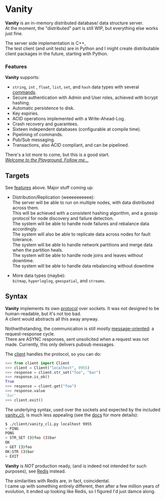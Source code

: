 # Vanity

**Vanity** is an in-memory distributed database/ data structure server.  
At the moment, the "distributed" part is still WIP, but everything else works just fine.

The server side implementation is C++,  
The test client (and unit tests) are in Python and I might create distributable client packages in the future, starting with Python.


### Features
**Vanity** supports:
-  ```string```, ```int``` , ```float```, ```list```, ```set```, and ```hash``` data types with several [commands](docs/commands/).  
-  Secure authentication with Admin and User roles, achieved with bcrypt hashing.
-  Automatic persistence to disk.
-  Key expiries.
-  ACID operations implemented with a Write-Ahead-Log.
-  Crash recovery and guarantees.
-  Sixteen independent databases (configurable at compile time).
-  Pipelining of commands.
-  Pub/Sub messaging.
-  Transactions, also ACID compliant, and can be pipelined.

There's a lot more to come, but this is a good start.  
[*Welcome to the Playground. Follow me...*](https://youtu.be/3jfI-z__GY0?t=30)


## Targets
See [features](#features) above. 
Major stuff coming up:

- Distribution/Replication (weeeeeeeeee):  
  The server will be able to run on multiple nodes, with data distributed across them.  
  This will be achieved with a consistent hashing algorithm, and a gossip protocol for node discovery and failure detection.  
  The system will be able to handle node failures and rebalance data accordingly.  
  The system will also be able to replicate data across nodes for fault tolerance.  
  The system will be able to handle network partitions and merge data when the partition heals.  
  The system will be able to handle node joins and leaves without downtime.  
  The system will be able to handle data rebalancing without downtime

- More data types (maybe):  
  ```bitmap```, ```hyperloglog```, ```geospatial```, and ```streams```.

## Syntax
**Vanity** implements its own [protocol](docs/SYNTAX.md) over sockets. It was not designed to be human-readable, but it's not too bad.  
A client would abstracts all this away anyway.  

Nothwithstanding, the communication is still mostly [message-oriented](docs/SYNTAX.md): a request-response cycle.  
There are ASYNC responses, sent unsolicited when a request was not made. Currently, this only delivers pubsub messages.


The [client](client/client_.py) handles the protocol, so you can do:
```python
>>> from client import Client
>>> client = Client("localhost", 9955)
>>> response = client.str_set("foo", "bar")
>>> response.is_ok()
True
>>> response = client.get("foo")
>>> response.value
'bar'
>>> client.exit()
```

The underlying syntax, used over the sockets and expected by the included [vanity_cli](client/vanity_cli.py), is much less appealing (see the [docs](docs/SYNTAX.md) for more details):
```bash
$ ./client/vanity_cli.py localhost 9955
> PING
PONG
> STR_SET (3)foo (3)bar
OK
> GET (3)foo
OK:STR (3)bar
> EXIT
```

**Vanity** is *NOT* production ready, (and is indeed not intended for such purposes), see [Redis](https://redis.io) instead.  

The similarities with Redis are, in fact, coincidental.  
I came up with something entirely different, then after a few million years of evolution, it ended up looking like Redis, so I figured I'd just damce along.

